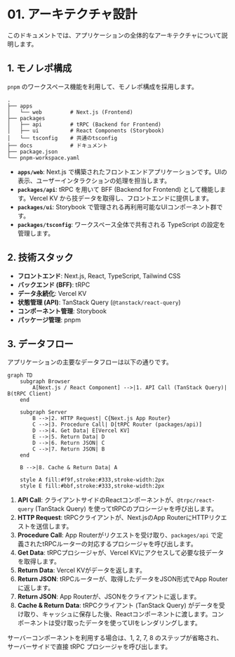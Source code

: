 # 01. アーキテクチャ設計

このドキュメントでは、アプリケーションの全体的なアーキテクチャについて説明します。

## 1. モノレポ構成

`pnpm` のワークスペース機能を利用して、モノレポ構成を採用します。

```
.
├── apps
│   └── web         # Next.js (Frontend)
├── packages
│   ├── api         # tRPC (Backend for Frontend)
│   ├── ui          # React Components (Storybook)
│   └── tsconfig    # 共通のtsconfig
├── docs            # ドキュメント
├── package.json
└── pnpm-workspace.yaml
```

- **`apps/web`**: Next.js で構築されたフロントエンドアプリケーションです。UIの表示、ユーザーインタラクションの処理を担当します。
- **`packages/api`**: tRPC を用いて BFF (Backend for Frontend) として機能します。Vercel KV から技データを取得し、フロントエンドに提供します。
- **`packages/ui`**: Storybook で管理される再利用可能なUIコンポーネント群です。
- **`packages/tsconfig`**: ワークスペース全体で共有される TypeScript の設定を管理します。

## 2. 技術スタック

- **フロントエンド**: Next.js, React, TypeScript, Tailwind CSS
- **バックエンド (BFF)**: tRPC
- **データ永続化**: Vercel KV
- **状態管理 (API)**: TanStack Query (`@tanstack/react-query`)
- **コンポーネント管理**: Storybook
- **パッケージ管理**: pnpm

## 3. データフロー

アプリケーションの主要なデータフローは以下の通りです。

```mermaid
graph TD
    subgraph Browser
        A[Next.js / React Component] -->|1. API Call (TanStack Query)| B(tRPC Client)
    end

    subgraph Server
        B -->|2. HTTP Request| C{Next.js App Router}
        C -->|3. Procedure Call| D[tRPC Router (packages/api)]
        D -->|4. Get Data| E[Vercel KV]
        E -->|5. Return Data| D
        D -->|6. Return JSON| C
        C -->|7. Return JSON| B
    end

    B -->|8. Cache & Return Data| A

    style A fill:#f9f,stroke:#333,stroke-width:2px
    style E fill:#bbf,stroke:#333,stroke-width:2px
```

1.  **API Call**: クライアントサイドのReactコンポーネントが、`@trpc/react-query` (TanStack Query) を使ってtRPCのプロシージャを呼び出します。
2.  **HTTP Request**: tRPCクライアントが、Next.jsのApp RouterにHTTPリクエストを送信します。
3.  **Procedure Call**: App Routerがリクエストを受け取り、`packages/api` で定義されたtRPCルーターの対応するプロシージャを呼び出します。
4.  **Get Data**: tRPCプロシージャが、Vercel KVにアクセスして必要な技データを取得します。
5.  **Return Data**: Vercel KVがデータを返します。
6.  **Return JSON**: tRPCルーターが、取得したデータをJSON形式でApp Routerに返します。
7.  **Return JSON**: App Routerが、JSONをクライアントに返します。
8.  **Cache & Return Data**: tRPCクライアント (TanStack Query) がデータを受け取り、キャッシュに保存した後、Reactコンポーネントに渡します。コンポーネントは受け取ったデータを使ってUIをレンダリングします。

サーバーコンポーネントを利用する場合は、1, 2, 7, 8 のステップが省略され、サーバーサイドで直接 tRPC プロシージャを呼び出します。

